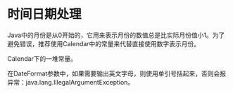 # 时间日期处理

Java中的月份是从0开始的，它用来表示月份的数值总是比实际月份值小1。为了避免错误，推荐使用Calendar中的常量来代替直接使用数字表示月份。

Calendar下的一堆常量。

在DateFormat参数中，如果需要输出英文字母，则使用单引号括起来，否则会报异常：java.lang.IllegalArgumentException。